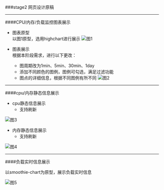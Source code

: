 ###stage2 网页设计原稿

-----------------------------------------

####CPU/内存/负载监控图表展示
* 图表原型  
以图1原型，选用highchart进行展示
![图1](http://i.imgur.com/yLFveIf.png)

* 图表展示  
根据本阶段需求，进行以下更改：
	* 图周期改为1min、5min、30min、1day
	* 添加不同颜色的图例，图例可勾选，满足过滤功能
	* 图点的详细信息，根据不同图例有所不同
![图2](http://i.imgur.com/n3I4ZjW.jpg)

-----------------------------------------------

####cpu/内存静态信息展示

* cpu静态信息展示
	* 支持刷新
	
![图3](http://i.imgur.com/fRtrqRV.png)

* 内存静态信息展示
	* 支持刷新

![图4](http://i.imgur.com/vIWVzgK.png)

----------------------------------------------------

####负载实时信息展示

以smoothie-chart为原型，展示负载实时信息

![图5](http://i.imgur.com/gHT6pjs.png)